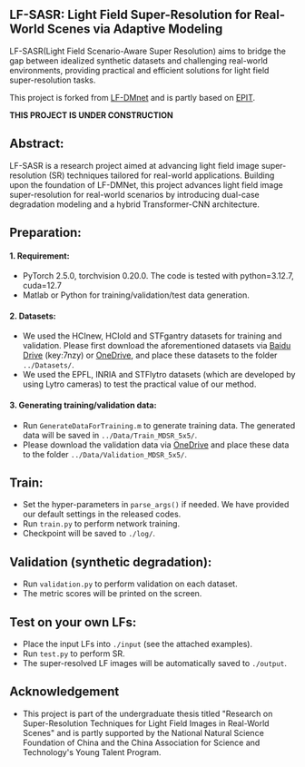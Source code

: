 ## LF-SASR: Light Field Super-Resolution for Real-World Scenes via Adaptive Modeling

LF-SASR(Light Field Scenario-Aware Super Resolution) aims to bridge the gap between idealized synthetic datasets and challenging real-world environments, providing practical and efficient solutions for light field super-resolution tasks.

This project is forked from [LF-DMnet](https://github.com/yingqianwang/LF-DMnet) and is partly based on [EPIT](https://github.com/ZhengyuLiang24/EPIT/).

**THIS PROJECT IS UNDER CONSTRUCTION**

## Abstract:

LF-SASR is a research project aimed at advancing light field image super-resolution (SR) techniques tailored for real-world applications. Building upon the foundation of LF-DMNet, this project advances light field image super-resolution for real-world scenarios by introducing dual-case degradation modeling and a hybrid Transformer-CNN architecture.

## Preparation:

#### 1. Requirement:
* PyTorch 2.5.0, torchvision 0.20.0. The code is tested with python=3.12.7, cuda=12.7
* Matlab or Python for training/validation/test data generation.

#### 2. Datasets:
* We used the HCInew, HCIold and STFgantry datasets for training and validation. Please first download the aforementioned datasets via [Baidu Drive](https://pan.baidu.com/s/1mYQR6OBXoEKrOk0TjV85Yw) (key:7nzy) or [OneDrive](https://stuxidianeducn-my.sharepoint.com/:f:/g/personal/zyliang_stu_xidian_edu_cn/EpkUehGwOlFIuSSdadq9S4MBEeFkNGPD_DlzkBBmZaV_mA?e=FiUeiv), and place these datasets to the folder `../Datasets/`.
* We used the EPFL, INRIA and STFlytro datasets (which are developed by using Lytro cameras) to test the practical value of our method.

#### 3. Generating training/validation data:
* Run `GenerateDataForTraining.m` to generate training data. The generated data will be saved in `../Data/Train_MDSR_5x5/`.
* Please download the validation data via [OneDrive](https://stuxidianeducn-my.sharepoint.com/:f:/g/personal/zyliang_stu_xidian_edu_cn/EgVU4b1ImNFMuchPObqZjLYBbI7zcfn_3tcM8bpXzphX5g) and place these data to the folder `../Data/Validation_MDSR_5x5/`.

## Train:
* Set the hyper-parameters in `parse_args()` if needed. We have provided our default settings in the released codes.
* Run `train.py` to perform network training.
* Checkpoint will be saved to `./log/`.

## Validation (synthetic degradation):
* Run `validation.py` to perform validation on each dataset.
* The metric scores will be printed on the screen.

## Test on your own LFs:
* Place the input LFs into `./input` (see the attached examples).
* Run `test.py` to perform SR. 
* The super-resolved LF images will be automatically saved to `./output`.

## Acknowledgement

* This project is part of the undergraduate thesis titled "Research on Super-Resolution Techniques for Light Field Images in Real-World Scenes" and is partly supported by the National Natural Science Foundation of China and the China Association for Science and Technology's Young Talent Program.

